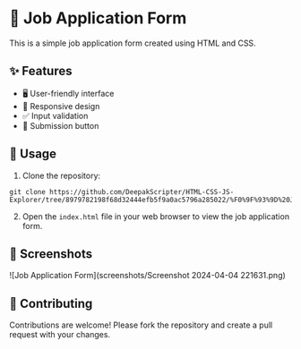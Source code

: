 # 📝 Job Application Form

This is a simple job application form created using HTML and CSS.

## ✨ Features

- 🖥️ User-friendly interface
- 📱 Responsive design
- ✅ Input validation
- 🚀 Submission button

## 🚀 Usage

1. Clone the repository:

```
git clone https://github.com/DeepakScripter/HTML-CSS-JS-Explorer/tree/8979782198f68d32444efb5f9a0ac5796a285022/%F0%9F%93%9D%20Job%20Application%20Form%20%F0%9F%93%9D
```

2. Open the `index.html` file in your web browser to view the job application form.

## 📸 Screenshots

![Job Application Form](screenshots/Screenshot 2024-04-04 221631.png)

## 🤝 Contributing

Contributions are welcome! Please fork the repository and create a pull request with your changes.
